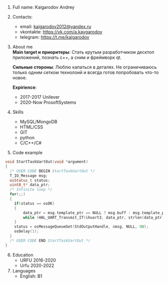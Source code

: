 1. Full name: Kaigarodov Andrey
2. Contacts:
   - email: kaigarodov2012@yandex.ru
   - vkontakte: https://vk.com/a.kaygarodov
   - telegram: https://t.me/kaigarodov
3. About me  
   **Main target и приоритеры**: Стать крутым разработчиком десктоп приложений, познать с++, а сним и фреймворк qt.

   **Сильные стороны**: Люблю капаться в деталях. Не ограничиваюсь только одним сетком технолоий и всегда готов попробовать что-то новое.

   **Expirience**:

   - 2017-2017 Unilever
   - 2020-Now ProsoftSystems

4. Skills

   - MySQL/MongoDB
   - HTML/CSS
   - GIT
   - python
   - C/C++/C#

5. Code example

```cpp
void StartTaskUartOut(void *argument)
{
  /* USER CODE BEGIN StartTaskUartOut */
  T_IO_Message msg;
  osStatus_t status;
  uint8_t* data_ptr;
  /* Infinite loop */
  for(;;)
  {
	if(status == osOK)
	{
	    data_ptr = msg.template_ptr == NULL ? msg.buff : msg.template_ptr;
	    while (HAL_UART_Transmit_IT(&huart3, data_ptr, strlen(data_ptr))==HAL_BUSY);
	}
	status = osMessageQueueGet(StdOutputHandle, &msg, NULL, 0U);
	osDelay(1);
  }
  /* USER CODE END StartTaskUartOut */
}
```

6. Education
   - URFU 2016-2020
   - Urfu 2020-2022
7. Languages
   - English: B1
